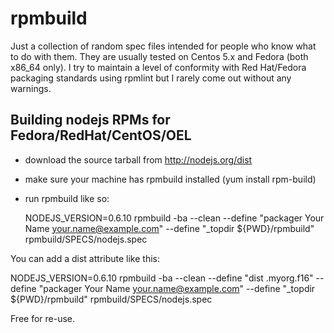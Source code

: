 # rpmbuild

Just a collection of random spec files intended for people who know what to do with them. They are usually tested on Centos 5.x and Fedora (both x86_64 only). I try to maintain a level of conformity with Red Hat/Fedora packaging standards using rpmlint but I rarely come out without any warnings.

## Building nodejs RPMs for Fedora/RedHat/CentOS/OEL

* download the source tarball from http://nodejs.org/dist
* make sure your machine has rpmbuild installed (yum install rpm-build)
* run rpmbuild like so:

  NODEJS_VERSION=0.6.10 rpmbuild -ba --clean --define "packager Your Name <your.name@example.com>" --define "_topdir ${PWD}/rpmbuild" rpmbuild/SPECS/nodejs.spec

You can add a dist attribute like this:

  NODEJS_VERSION=0.6.10 rpmbuild -ba --clean --define "dist .myorg.f16" --define "packager Your Name <your.name@example.com>" --define "_topdir ${PWD}/rpmbuild" rpmbuild/SPECS/nodejs.spec

Free for re-use.
